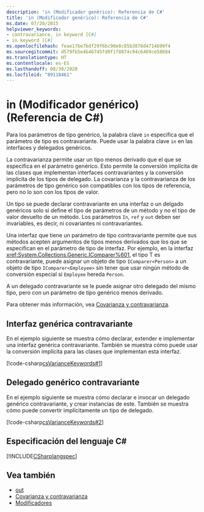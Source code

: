 ```yaml
---
description: 'in (Modificador genérico): Referencia de C#'
title: 'in (Modificador genérico): Referencia de C#'
ms.date: 07/20/2015
helpviewer_keywords:
- contravariance, in keyword [C#]
- in keyword [C#]
ms.openlocfilehash: feae17be7bdf29f6bc90e8c85b3878d4714699f4
ms.sourcegitcommit: d579fb5e4b46745fd0f1f8874c94c6469ce58604
ms.translationtype: HT
ms.contentlocale: es-ES
ms.lasthandoff: 08/30/2020
ms.locfileid: "89118461"
---
```

# <a name="in-generic-modifier-c-reference"></a>in (Modificador genérico) (Referencia de C#)

Para los parámetros de tipo genérico, la palabra clave `in` especifica que el parámetro de tipo es contravariante. Puede usar la palabra clave `in` en las interfaces y delegados genéricos.

La contravarianza permite usar un tipo menos derivado que el que se especifica en el parámetro genérico. Esto permite la conversión implícita de las clases que implementan interfaces contravariantes y la conversión implícita de los tipos de delegado. La covarianza y la contravarianza de los parámetros de tipo genérico son compatibles con los tipos de referencia, pero no lo son con los tipos de valor.

Un tipo se puede declarar contravariante en una interfaz o un delgado genéricos solo si define el tipo de parámetros de un método y no el tipo de valor devuelto de un método. Los parámetros `In`, `ref` y `out` deben ser invariables, es decir, ni covariantes ni contravariantes.

Una interfaz que tiene un parámetro de tipo contravariante permite que sus métodos acepten argumentos de tipos menos derivados que los que se especifican en el parámetro de tipo de interfaz. Por ejemplo, en la interfaz <xref:System.Collections.Generic.IComparer%601>, el tipo T es contravariante, puede asignar un objeto de tipo `IComparer<Person>` a un objeto de tipo `IComparer<Employee>` sin tener que usar ningún método de conversión especial si `Employee` hereda `Person`.

A un delegado contravariante se le puede asignar otro delegado del mismo tipo, pero con un parámetro de tipo genérico menos derivado.

Para obtener más información, vea [Covarianza y contravarianza](../../programming-guide/concepts/covariance-contravariance/index.md).

## <a name="contravariant-generic-interface"></a>Interfaz genérica contravariante

En el ejemplo siguiente se muestra cómo declarar, extender e implementar una interfaz genérica contravariante. También se muestra cómo puede usar la conversión implícita para las clases que implementan esta interfaz.

[!code-csharp[csVarianceKeywords#1](~/samples/snippets/csharp/VS_Snippets_VBCSharp/csvariancekeywords/cs/program.cs#1)]

## <a name="contravariant-generic-delegate"></a>Delegado genérico contravariante

En el ejemplo siguiente se muestra cómo declarar e invocar un delegado genérico contravariante, y crear instancias de este. También se muestra cómo puede convertir implícitamente un tipo de delegado.

[!code-csharp[csVarianceKeywords#2](~/samples/snippets/csharp/VS_Snippets_VBCSharp/csvariancekeywords/cs/program.cs#2)]

## <a name="c-language-specification"></a>Especificación del lenguaje C#

[!INCLUDE[CSharplangspec](~/includes/csharplangspec-md.md)]

## <a name="see-also"></a>Vea también

- [out](out-generic-modifier.md)
- [Covarianza y contravarianza](../../programming-guide/concepts/covariance-contravariance/index.md)
- [Modificadores](index.md)
